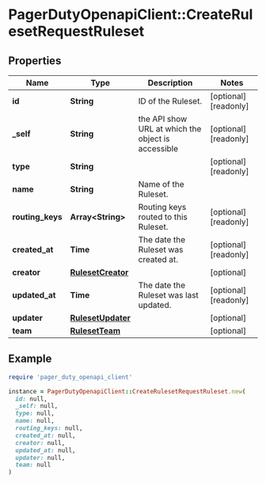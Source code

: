 # PagerDutyOpenapiClient::CreateRulesetRequestRuleset

## Properties

| Name | Type | Description | Notes |
| ---- | ---- | ----------- | ----- |
| **id** | **String** | ID of the Ruleset. | [optional][readonly] |
| **_self** | **String** | the API show URL at which the object is accessible | [optional][readonly] |
| **type** | **String** |  | [optional][readonly] |
| **name** | **String** | Name of the Ruleset. |  |
| **routing_keys** | **Array&lt;String&gt;** | Routing keys routed to this Ruleset. | [optional][readonly] |
| **created_at** | **Time** | The date the Ruleset was created at. | [optional][readonly] |
| **creator** | [**RulesetCreator**](RulesetCreator.md) |  | [optional] |
| **updated_at** | **Time** | The date the Ruleset was last updated. | [optional][readonly] |
| **updater** | [**RulesetUpdater**](RulesetUpdater.md) |  | [optional] |
| **team** | [**RulesetTeam**](RulesetTeam.md) |  | [optional] |

## Example

```ruby
require 'pager_duty_openapi_client'

instance = PagerDutyOpenapiClient::CreateRulesetRequestRuleset.new(
  id: null,
  _self: null,
  type: null,
  name: null,
  routing_keys: null,
  created_at: null,
  creator: null,
  updated_at: null,
  updater: null,
  team: null
)
```

